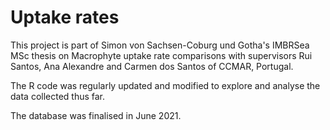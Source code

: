 # Uptake rates
This project is part of Simon von Sachsen-Coburg und Gotha's IMBRSea MSc thesis on Macrophyte uptake rate comparisons with supervisors Rui Santos, Ana Alexandre and Carmen dos Santos of CCMAR, Portugal.

The R code was regularly updated and modified to explore and analyse the data collected thus far.

The database was finalised in June 2021.
